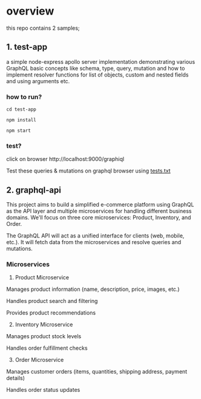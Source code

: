 # overview
this repo contains 2 samples;
## 1. test-app
a simple node-express apollo server implementation demonstrating various GraphQL basic concepts like schema, type, query, mutation and how to implement resolver functions for list of objects, custom and nested fields and using arguments etc.
### how to run?
`cd test-app`

`npm install`

`npm start`
### test?
click on browser http://localhost:9000/graphiql

Test these queries & mutations on graphql browser using [tests.txt](test-app/tests.txt)
## 2. graphql-api
This project aims to build a simplified e-commerce platform using GraphQL as the API layer and multiple microservices for handling different business domains. We'll focus on three core microservices: Product, Inventory, and Order.

The GraphQL API will act as a unified interface for clients (web, mobile, etc.). It will fetch data from the microservices and resolve queries and mutations.
### Microservices
1. Product Microservice

Manages product information (name, description, price, images, etc.)

Handles product search and filtering

Provides product recommendations

2. Inventory Microservice

Manages product stock levels

Handles order fulfillment checks

3. Order Microservice

Manages customer orders (items, quantities, shipping address, payment details)

Handles order status updates


 
